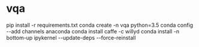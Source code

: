 # vqa

pip install -r requirements.txt
conda create -n vqa python=3.5
conda config --add channels anaconda
conda install caffe -c willyd
conda install -n bottom-up ipykernel --update-deps --force-reinstall